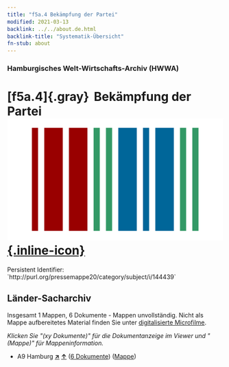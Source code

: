 ```yaml
---
title: "f5a.4 Bekämpfung der Partei"
modified: 2021-03-13
backlink: ../../about.de.html
backlink-title: "Systematik-Übersicht"
fn-stub: about
---
```


### Hamburgisches Welt-Wirtschafts-Archiv (HWWA)

# [f5a.4]{.gray}&#8201; Bekämpfung der Partei &#160; [![Wikidata](/images/Wikidata-logo.svg "Wikidata"){.inline-icon}](http://www.wikidata.org/entity/Q104699670)

<div class="hint">Persistent Identifier: `http://purl.org/pressemappe20/category/subject/i/144439`</div>







## Länder-Sacharchiv




Insgesamt 1 Mappen, 6 Dokumente - Mappen unvollständig.
Nicht als Mappe aufbereitetes Material finden Sie unter [digitalisierte Microfilme](/film/h1_sh.de.html).

_Klicken Sie "(xy Dokumente)" für die Dokumentanzeige im Viewer und "(Mappe)" für Mappeninformation._



- A9 Hamburg [**&nearr;**](../../../geo/i/140905/about.de.html "Hamburg (alle Mappen)") [**&uarr;**](../../../geo/about.de.html#A9 "Ländersystematik") (<a href="https://pm20.zbw.eu/iiifview/folder/sh/140905,144439" title="über: Hamburg : Bekämpfung der Partei" target="_blank">6 Dokumente</a>) ([Mappe](../../../../folder/sh/1409xx/140905/1444xx/144439/about.de.html))








